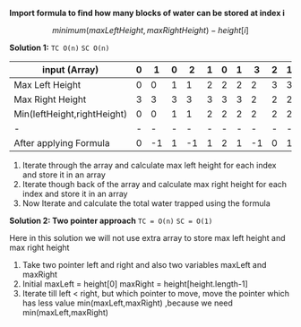 
**Import formula to find how many blocks of water can be stored at index i**

$$
minimum(maxLeftHeight,maxRightHeight) - height[i]
$$

**Solution 1:**
`TC O(n)`
`SC O(n)`

| input (Array)               | 0   | 1  | 0  | 2   | 1  | 0  | 1  | 3  | 2  | 1  | 2  | 1  |
| -                           | -   | -  | -  | -   | -  | -  | -  | -  | -  | -  | -  | -  |
| Max Left Height             | 0   | 0  | 1  | 1   | 2  | 2  | 2  | 2  | 3  | 3  | 3  | 3  |
| Max Right Height            | 3   | 3  | 3  | 3   | 3  | 3  | 3  | 2  | 2  | 2  | 1  | 0  |
| Min(leftHeight,rightHeight) | 0   | 0  | 1  | 1   | 2  | 2  | 2  | 2  | 2  | 2  | 1  | 0  |
| -                           | -   | -  | -  | -   | -  | -  | -  | -  | -  | -  | -  | -  |
| After applying Formula      | 0   | -1 | 1  | -1  | 1  | 2  | 1  | -1 | 0  | 1  | -1  |-1 |

1. Iterate through the array and calculate max left height for each index and store it in an array
2. Iterate though back of the array and calculate max right height for each index and store it in an array
3. Now Iterate and calculate the total water trapped using the formula


**Solution 2: Two pointer approach** 
`TC = O(n)`
`SC = O(1)`

Here in this solution we will not use extra array to store max left height and  max right height

1. Take two pointer left and right and also two variables maxLeft and maxRight
2. Initial maxLeft = height[0]  maxRight = height[height.length-1]
3. Iterate till left < right, but which pointer to move, move the pointer which has less value min(maxLeft,maxRight) ,because we need min(maxLeft,maxRight)